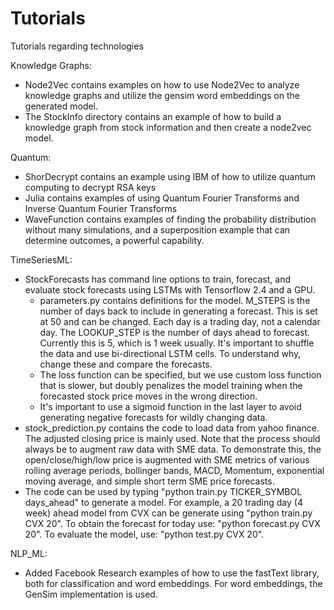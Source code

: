 # Tutorials
Tutorials regarding technologies

Knowledge Graphs:
  * Node2Vec contains examples on how to use Node2Vec to analyze knowledge graphs and utilize the gensim word embeddings on the generated model.
  * The StockInfo directory contains an example of how to build a knowledge graph from stock information and then create a node2vec model.
  
Quantum:
  * ShorDecrypt contains an example using IBM of how to utilize quantum computing to decrypt RSA keys
  * Julia contains examples of using Quantum Fourier Transforms and Inverse Quantum Fourier Transforms
  * WaveFunction contains examples of finding the probability distribution without many simulations, and a superposition example that can determine outcomes, a powerful capability.
  
TimeSeriesML:
 * StockForecasts has command line options to train, forecast, and evaluate stock forecasts using LSTMs with Tensorflow 2.4 and a GPU.
   * parameters.py contains definitions for the model.  M_STEPS is the number of days back to include in generating a forecast.  This is set at 50 and can be changed.  Each day is a trading day, not a calendar day.  The LOOKUP_STEP is the number of days ahead to forecast.  Currently this is 5, which is 1 week usually.  It's important to shuffle the data and use bi-directional  LSTM cells.  To understand why, change these and compare the forecasts.
    * The loss function can be specified, but we use custom loss function that is slower, but doubly penalizes the model training when the forecasted stock price moves in the wrong direction.
    * It's important to use a sigmoid function in the last layer to avoid generating negative forecasts for wildly changing data.
  * stock_prediction.py contains the code to load data from yahoo finance.  The adjusted closing price is mainly used.  Note that the process should always be to augment raw data with SME data.  To demonstrate this, the open/close/high/low price is augmented with SME metrics of various rolling average periods, bollinger bands, MACD, Momentum, exponential moving average, and simple short term SME price forecasts.
   * The code can be used by typing "python train.py TICKER_SYMBOL days_ahead" to generate a model.  For example, a 20 trading day (4 week) ahead model from CVX can be generate using "python train.py CVX 20".  To obtain the forecast for today use: "python forecast.py CVX 20".  To evaluate the model, use: "python test.py CVX 20".
  
NLP_ML:
  * Added Facebook Research examples of how to use the fastText library, both for classification and word embeddings.  For word embeddings, the GenSim implementation is used.
